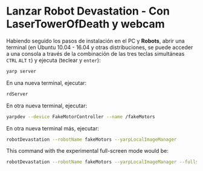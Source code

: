 # Lanzar Robot Devastation - Con LaserTowerOfDeath y webcam

Habiendo seguido los pasos de instalación en el PC y **Robots**, abrir una terminal \(en Ubuntu 10.04 - 16.04 y otras distribuciones, se puede acceder a una consola a través de la combinación de las tres teclas simultáneas `CTRL` `ALT` `t`\) y ejecuta \(teclear y `enter`\):

```bash
yarp server
```

En una nueva terminal, ejecutar:

```bash
rdServer
```

En otra nueva terminal, ejecutar:

```bash
yarpdev --device FakeMotorController --name /fakeMotors
```

En otra nueva terminal más, ejecutar:

```bash
robotDevastation --robotName fakeMotors --yarpLocalImageManager
```

This command with the experimental full-screen mode would be:

```bash
robotDevastation --robotName fakeMotors --yarpLocalImageManager --fullscreen
```


